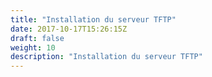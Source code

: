 ```yaml
---
title: "Installation du serveur TFTP"
date: 2017-10-17T15:26:15Z
draft: false
weight: 10
description: "Installation du serveur TFTP"
---
```


